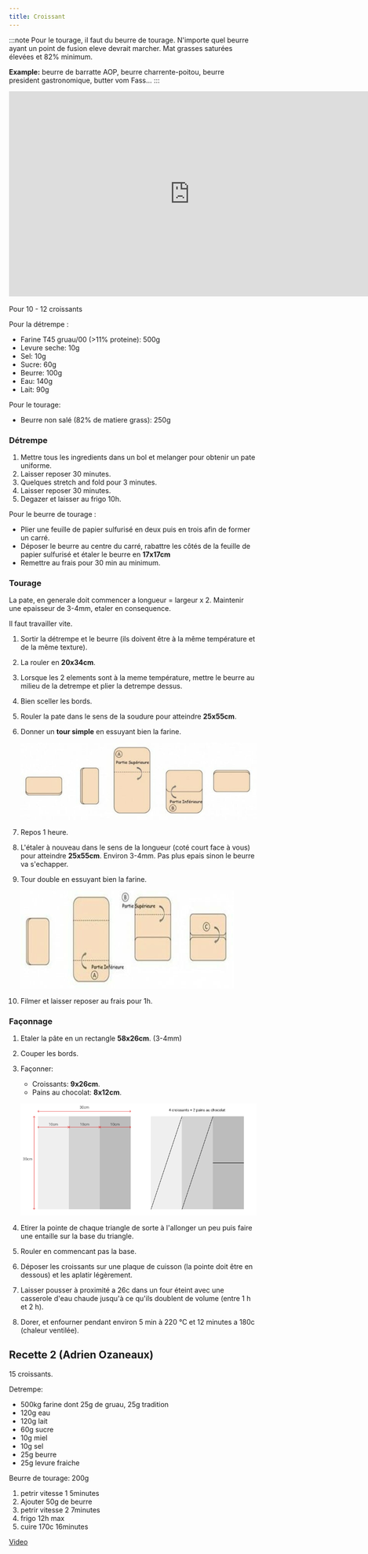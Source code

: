```yaml
---
title: Croissant
---
```


:::note
Pour le tourage, il faut du beurre de tourage.
N'importe quel beurre ayant un point de fusion eleve devrait marcher. Mat grasses saturées élevées et 82% minimum.

**Example:** beurre de barratte AOP, beurre charrente-poitou, beurre president gastronomique, butter vom Fass...
:::

<div class="youtube-video-container">
<iframe width="736" height="418" src="https://www.youtube.com/embed/tbdAq3B8Pzs" title="YouTube video player" frameborder="0" allow="accelerometer; autoplay; clipboard-write; encrypted-media; gyroscope; picture-in-picture" allowFullScreen></iframe>
</div>

Pour 10 - 12 croissants

Pour la détrempe :

- Farine T45 gruau/00 (>11% proteine): 500g
- Levure seche: 10g
- Sel: 10g
- Sucre: 60g
- Beurre: 100g
- Eau: 140g
- Lait: 90g

Pour le tourage:

- Beurre non salé (82% de matiere grass): 250g

### Détrempe

1. Mettre tous les ingredients dans un bol et melanger pour obtenir un pate uniforme.
1. Laisser reposer 30 minutes.
1. Quelques stretch and fold pour 3 minutes.
1. Laisser reposer 30 minutes.
1. Degazer et laisser au frigo 10h.

Pour le beurre de tourage :

- Plier une feuille de papier sulfurisé en deux puis en trois afin de former un carré.
- Déposer le beurre au centre du carré, rabattre les côtés de la feuille de papier sulfurisé et étaler le
  beurre en **17x17cm**
- Remettre au frais pour 30 min au minimum.

### Tourage

La pate, en generale doit commencer a longueur = largeur x 2. Maintenir une epaisseur de 3-4mm, etaler en consequence.

Il faut travailler vite.

1. Sortir la détrempe et le beurre (ils doivent être à la même température et de la même texture).
1. La rouler en **20x34cm**.
1. Lorsque les 2 elements sont à la meme température, mettre le beurre au milieu de la detrempe
   et plier la detrempe dessus.
1. Bien sceller les bords.
1. Rouler la pate dans le sens de la soudure pour atteindre **25x55cm**.
1. Donner un **tour simple** en essuyant bien la farine.

   ![Croissants](/img/tour-simple.png)
1. Repos 1 heure.
1. L'étaler à nouveau dans le sens de la longueur (coté court face à vous) pour atteindre **25x55cm**. Environ 3-4mm. Pas plus epais sinon le beurre va s'echapper.
1. Tour double en essuyant bien la farine.

   ![Croissants](/img/tour-double.png)
1. Filmer et laisser reposer au frais pour 1h.

### Façonnage

1. Etaler la pâte en un rectangle **58x26cm**. (3-4mm)
1. Couper les bords.
1. Façonner:
   - Croissants: **9x26cm**.
   - Pains au chocolat: **8x12cm**.

   ![croissant](/img/coupe.png)
1. Etirer la pointe de chaque triangle de sorte à l'allonger un peu puis faire
   une entaille sur la base du triangle.
1. Rouler en commencant pas la base.
1. Déposer les croissants sur une plaque de cuisson (la pointe doit être en dessous) et les aplatir
   légèrement.
1. Laisser pousser à proximité a 26c dans un four éteint avec une casserole
   d'eau chaude jusqu'à ce qu'ils doublent de volume (entre 1 h et 2 h).
1. Dorer, et enfourner pendant environ 5 min à 220 °C et 12 minutes a 180c (chaleur ventilée).

## Recette 2 (Adrien Ozaneaux)

15 croissants.

Detrempe:

- 500kg farine dont 25g de gruau, 25g tradition
- 120g eau
- 120g lait
- 60g sucre
- 10g miel
- 10g sel
- 25g beurre
- 25g levure fraiche

Beurre de tourage: 200g

1. petrir vitesse 1 5minutes
1. Ajouter 50g de beurre
1. petrir vitesse 2 7minutes
1. frigo 12h max
1. cuire 170c 16minutes

[Video](https://fb.watch/dgp3QM66CR/)
